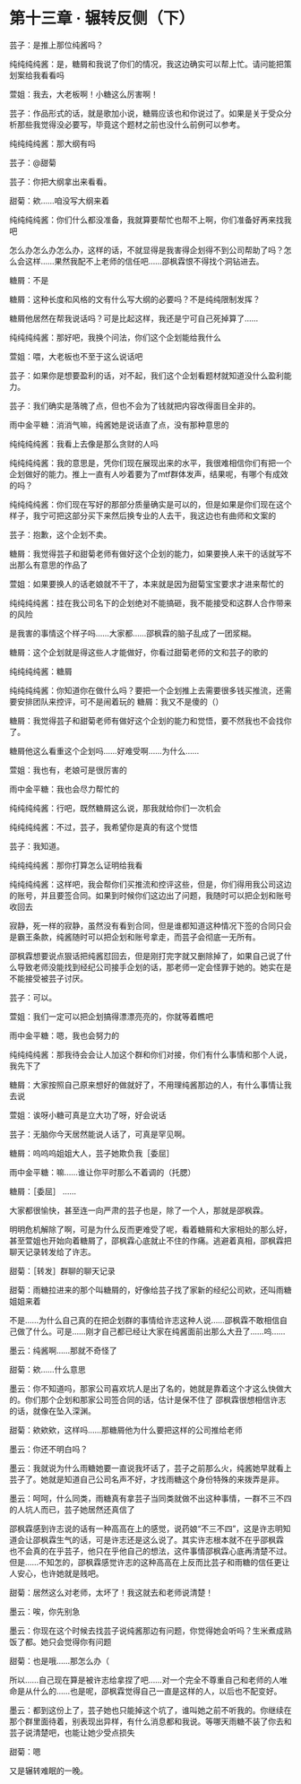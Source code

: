 # 第十三章 · 辗转反侧（下）

芸子：是推上那位纯酱吗？

纯纯纯纯酱：是，糖屑和我说了你们的情况，我这边确实可以帮上忙。请问能把策划案给我看看吗

萱姐：我去，大老板啊！小糖这么厉害啊！

芸子：作品形式的话，就是歌加小说，糖屑应该也和你说过了。如果是关于受众分析那些我觉得没必要写，毕竟这个题材之前也没什么前例可以参考。

纯纯纯纯酱：那大纲有吗

芸子：@甜菊

芸子：你把大纲拿出来看看。

甜菊：欸……咱没写大纲来着

纯纯纯纯酱：你们什么都没准备，我就算要帮忙也帮不上啊，你们准备好再来找我吧

怎么办怎么办怎么办，这样的话，不就显得是我害得企划得不到公司帮助了吗？怎么会这样……果然我配不上老师的信任吧……邵枫霖恨不得找个洞钻进去。


糖屑：不是

糖屑：这种长度和风格的文有什么写大纲的必要吗？不是纯纯限制发挥？

糖屑他居然在帮我说话吗？可是比起这样，我还是宁可自己死掉算了……


纯纯纯纯酱：那好吧，我换个问法，你们这个企划能给我什么

萱姐：喂，大老板也不至于这么说话吧

芸子：如果你是想要盈利的话，对不起，我们这个企划看题材就知道没什么盈利能力。

芸子：我们确实是落魄了点，但也不会为了钱就把内容改得面目全非的。

雨中金平糖：消消气嘛，纯酱她是说话直了点，没有那种意思的

纯纯纯纯酱：我看上去像是那么贪财的人吗

纯纯纯纯酱：我的意思是，凭你们现在展现出来的水平，我很难相信你们有把一个企划做好的能力。推上一直有人吵着要为了mtf群体发声，结果呢，有哪个有成效的吗？

纯纯纯纯酱：你们现在写好的那部分质量确实是可以的，但是如果是你们现在这个样子，我宁可把这部分买下来然后换专业的人去干，我这边也有曲师和文案的

芸子：抱歉，这个企划不卖。

糖屑：我觉得芸子和甜菊老师有做好这个企划的能力，如果要换人来干的话就写不出那么有意思的作品了

萱姐：如果要换人的话老娘就不干了，本来就是因为甜菊宝宝要求才进来帮忙的

纯纯纯纯酱：挂在我公司名下的企划绝对不能搞砸，我不能接受和这群人合作带来的风险

是我害的事情这个样子吗……大家都……邵枫霖的脑子乱成了一团浆糊。

糖屑：这个企划就是得这些人才能做好，你看过甜菊老师的文和芸子的歌的

纯纯纯纯酱：糖屑

纯纯纯纯酱：你知道你在做什么吗？要把一个企划推上去需要很多钱买推流，还需要安排团队来控评，可不是闹着玩的
糖屑：我又不是傻的（）

糖屑：我觉得芸子和甜菊老师有做好这个企划的能力和觉悟，要不然我也不会找你了。

糖屑他这么看重这个企划吗……好难受啊……为什么……

萱姐：我也有，老娘可是很厉害的

雨中金平糖：我也会尽力帮忙的

纯纯纯纯酱：行吧，既然糖屑这么说，那我就给你们一次机会

纯纯纯纯酱：不过，芸子，我希望你是真的有这个觉悟

芸子：我知道。

纯纯纯纯酱：那你打算怎么证明给我看

纯纯纯纯酱：这样吧，我会帮你们买推流和控评这些，但是，你们得用我公司这边的账号，并且要签合同。如果到时候你们这边出了问题，我随时可以把企划和账号收回去


寂静，死一样的寂静，虽然没有看到合同，但是谁都知道这种情况下签的合同只会是霸王条款，纯酱随时可以把企划和账号拿走，而芸子会彻底一无所有。

邵枫霖想要说点狠话把纯酱怼回去，但是刚打完字就又删除掉了，如果自己说了什么导致老师没能找到经纪公司接手企划的话，那老师一定会怪罪于她的。她实在是不能接受被芸子讨厌。


芸子：可以。

萱姐：我们一定可以把企划搞得漂漂亮亮的，你就等着瞧吧

雨中金平糖：嗯，我也会努力的

纯纯纯纯酱：那我待会会让人加这个群和你们对接，你们有什么事情和那个人说，我先下了

糖屑：大家按照自己原来想好的做就好了，不用理纯酱那边的人，有什么事情让我去说

萱姐：诶呀小糖可真是立大功了呀，好会说话

芸子：无脑你今天居然能说人话了，可真是罕见啊。

糖屑：呜呜呜姐姐大人，芸子她欺负我［委屈］

雨中金平糖：嘛……谁让你平时那么不着调的（托腮）

糖屑：［委屈］
……

大家都很愉快，甚至连一向严肃的芸子也是，除了一个人，那就是邵枫霖。

明明危机解除了啊，可是为什么反而更难受了呢，看着糖屑和大家相处的那么好，甚至萱姐也开始向着糖屑了，邵枫霖心底就止不住的作痛。逃避着真相，邵枫霖把聊天记录转发给了许志。


甜菊：［转发］群聊的聊天记录

甜菊：雨糖拉进来的那个叫糖屑的，好像给芸子找了家新的经纪公司欸，还叫雨糖姐姐来着

不是……为什么自己真的在把企划群的事情给许志这种人说……邵枫霖不敢相信自己做了什么。可是……刚才自己都已经让大家在纯酱面前出那么大丑了……呜……


墨云：纯酱啊……那就不奇怪了

甜菊：欸……什么意思

墨云：你不知道吗，那家公司喜欢坑人是出了名的，她就是靠着这个才这么快做大的。你们那个企划和那家公司签合同的话，估计是保不住了
邵枫霖很想相信许志的话，就像在坠入深渊。

甜菊：欸欸欸，这样吗……那糖屑他为什么要把这样的公司推给老师

墨云：你还不明白吗？

墨云：我就说为什么雨糖她要一直说我坏话了，芸子之前那么火，纯酱她早就看上芸子了。她就是知道自己公司名声不好，才找雨糖这个身份特殊的来拨弄是非。

墨云：呵呵，什么同类，雨糖真有拿芸子当同类就做不出这种事情，一群不三不四的人坑人而已，芸子她居然还真信了

邵枫霖感到许志说的话有一种高高在上的感觉，说药娘“不三不四”，这是许志明知道会让邵枫霖生气的话，可是许志还是这么说了。其实许志根本就不在乎邵枫霖 也不会真的在乎芸子，他只在乎他自己的想法，这件事情邵枫霖心底再清楚不过。但是……不知怎的，邵枫霖感觉许志的这种高高在上反而比芸子和雨糖的信任更让人安心，也许她就是贱吧。


甜菊：居然这么对老师，太坏了！我这就去和老师说清楚！

墨云：唉，你先别急

墨云：你现在这个时候去找芸子说纯酱那边有问题，你觉得她会听吗？生米煮成熟饭了都。她只会觉得你有问题

甜菊：也是哦……那怎么办（

所以……自己现在算是被许志给拿捏了吧……对一个完全不尊重自己和老师的人唯命是从什么的……也是呢，邵枫霖觉得自己一直是这样的人，以后也不配变好。


墨云：都到这份上了，芸子她也只能掉这个坑了，谁叫她之前不听我的。你继续在那个群里面待着，别表现出异样，有什么消息都和我说。等哪天雨糖不装了你去和芸子说清楚吧，也能让她少受点损失

甜菊：嗯

又是辗转难眠的一晚。